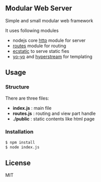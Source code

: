 ## Modular Web Server

Simple and small modular web framework

It uses following modules
- nodejs core [http](https://nodejs.org/api/http.html) module for server
- [routes](https://github.com/aaronblohowiak/routes.js) module for routing
- [ecstatic](https://github.com/jfhbrook/node-ecstatic) to serve static fies
- [yo-yo](https://github.com/maxogden/yo-yo) and [hyperstream](https://github.com/substack/hyperstream) for templating

## Usage

### Structure
There are three files:
- **index.js** : main file 
- **routes.js** : routing and view part handle
- **./public** : static contents like html page

### Installation

```sh
$ npm install
$ node index.js
```

## License
MIT

